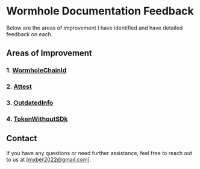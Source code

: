 # Wormhole Documentation Feedback

Below are the areas of improvement I have identified and have detailed feedback on each.

## Areas of Improvement

### 1. [WormholeChainId](./feedback/1Chain%20ID.md)

### 2. [Attest](./feedback/2Attest.md)

### 3. [OutdatedInfo](./feedback/3OutdatedGoerli.md)

### 4. [TokenWithoutSDk](./feedback/4HelloTokenWithoutSDK.md)

## Contact

If you have any questions or need further assistance, feel free to reach out to us at [mxber2022@gmail.com].
